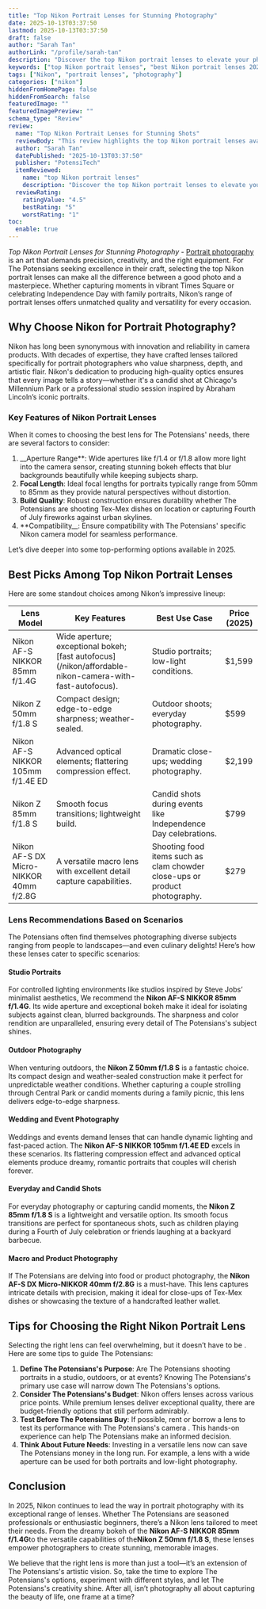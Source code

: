 ```yaml
---
title: "Top Nikon Portrait Lenses for Stunning Photography"
date: 2025-10-13T03:37:50
lastmod: 2025-10-13T03:37:50
draft: false
author: "Sarah Tan"
authorLink: "/profile/sarah-tan"
description: "Discover the top Nikon portrait lenses to elevate your photography. Explore expert picks, features, and tips for stunning portraits. Find your perfect lens now!"
keywords: ["top Nikon portrait lenses", "best Nikon portrait lenses 2025", "Nikon portrait lens guide"]
tags: ["Nikon", "portrait lenses", "photography"]
categories: ["nikon"]
hiddenFromHomePage: false
hiddenFromSearch: false
featuredImage: ""
featuredImagePreview: ""
schema_type: "Review"
review:
  name: "Top Nikon Portrait Lenses for Stunning Shots"
  reviewBody: "This review highlights the top Nikon portrait lenses available in 2025, providing insights into their features, performance, and ideal use cases for photographers."
  author: "Sarah Tan"
  datePublished: "2025-10-13T03:37:50"
  publisher: "PotensiTech"
  itemReviewed:
    name: "top Nikon portrait lenses"
    description: "Discover the top Nikon portrait lenses to elevate your photography. Explore expert picks, features, and tips for stunning portraits. Find your perfect lens now!"
  reviewRating:
    ratingValue: "4.5"
    bestRating: "5"
    worstRating: "1"
toc:
  enable: true
---
```


*Top Nikon Portrait Lenses for Stunning Photography* - [Portrait photography](/nikon/high-quality-nikon-dslr-for-portrait-photography) is an art that demands precision, creativity, and the right equipment. For The Potensians seeking excellence in their craft, selecting the top Nikon portrait lenses can make all the difference between a good photo and a masterpiece. Whether capturing moments in vibrant Times Square or celebrating Independence Day with family portraits, Nikon’s range of portrait lenses offers unmatched quality and versatility for every occasion.

## Why Choose Nikon for Portrait Photography?

Nikon has long been synonymous with innovation and reliability in camera products. With decades of expertise, they have crafted lenses tailored specifically for portrait photographers who value sharpness, depth, and artistic flair. Nikon's dedication to producing high-quality optics ensures that every image tells a story—whether it's a candid shot at Chicago's Millennium Park or a professional studio session inspired by Abraham Lincoln’s iconic portraits.

### Key Features of Nikon Portrait Lenses

When it comes to choosing the best lens for The Potensians' needs, there are several factors to consider:

1. __Aperture Range**: Wide apertures like f/1.4 or f/1.8 allow more light into the camera sensor, creating stunning bokeh effects that blur backgrounds beautifully while keeping subjects sharp. 
2. **Focal Length**: Ideal focal lengths for portraits typically range from 50mm to 85mm as they provide natural perspectives without distortion.
3. **Build Quality**: Robust construction ensures durability whether The Potensians are shooting Tex-Mex dishes on location or capturing Fourth of July fireworks against urban skylines.
4. **Compatibility__: Ensure compatibility with The Potensians' specific Nikon camera model for seamless performance.

Let’s dive deeper into some top-performing options available in 2025.

## Best Picks Among Top Nikon Portrait Lenses

Here are some standout choices among Nikon’s impressive lineup:

<div class="table-responsive">
<table class="html-table">
<thead>
<tr>
<th>Lens Model</th>
<th>Key Features</th>
<th>Best Use Case</th>
<th>Price (2025)</th>
</tr>
</thead>
<tbody>
<tr>
<td>Nikon AF-S NIKKOR 85mm f/1.4G</td>
<td>Wide aperture; exceptional bokeh; [fast autofocus](/nikon/affordable-nikon-camera-with-fast-autofocus).</td>
<td>Studio portraits; low-light conditions.</td>
<td>$1,599</td>
</tr>
<tr>
<td>Nikon Z 50mm f/1.8 S</td>
<td>Compact design; edge-to-edge sharpness; weather-sealed.</td>
<td>Outdoor shoots; everyday photography.</td>
<td>$599</td>
</tr>
<tr>
<td>Nikon AF-S NIKKOR 105mm f/1.4E ED</td>
<td>Advanced optical elements; flattering compression effect.</td>
<td>Dramatic close-ups; wedding photography.</td>
<td>$2,199</td>
</tr>
<tr>
<td>Nikon Z 85mm f/1.8 S</td>
<td>Smooth focus transitions; lightweight build.</td>
<td>Candid shots during events like Independence Day celebrations.</td>
<td>$799</td>
</tr>
<tr>
<td>Nikon AF-S DX Micro-NIKKOR 40mm f/2.8G</td>
<td>A versatile macro lens with excellent detail capture capabilities.</td>
<td>Shooting food items such as clam chowder close-ups or product photography.</td>
<td>$279</td>
</tr>
</tbody>
</table>
</div>

### Lens Recommendations Based on Scenarios

The Potensians often find themselves photographing diverse subjects ranging from people to landscapes—and even culinary delights! Here’s how these lenses cater to specific scenarios:

#### Studio Portraits

For controlled lighting environments like studios inspired by Steve Jobs’ minimalist aesthetics, We recommend the **Nikon AF-S NIKKOR 85mm f/1.4G**. Its wide aperture and exceptional bokeh make it ideal for isolating subjects against clean, blurred backgrounds. The sharpness and color rendition are unparalleled, ensuring every detail of The Potensians's subject shines.

#### Outdoor Photography

When venturing outdoors, the **Nikon Z 50mm f/1.8 S** is a fantastic choice. Its compact design and weather-sealed construction make it perfect for unpredictable weather conditions. Whether capturing a couple strolling through Central Park or candid moments during a family picnic, this lens delivers edge-to-edge sharpness.

#### Wedding and Event Photography

Weddings and events demand lenses that can handle dynamic lighting and fast-paced action. The **Nikon AF-S NIKKOR 105mm f/1.4E ED** excels in these scenarios. Its flattering compression effect and advanced optical elements produce dreamy, romantic portraits that couples will cherish forever.

#### Everyday and Candid Shots

For everyday photography or capturing candid moments, the **Nikon Z 85mm f/1.8 S** is a lightweight and versatile option. Its smooth focus transitions are perfect for spontaneous shots, such as children playing during a Fourth of July celebration or friends laughing at a backyard barbecue.

#### Macro and Product Photography

If The Potensians are delving into food or product photography, the **Nikon AF-S DX Micro-NIKKOR 40mm f/2.8G** is a must-have. This lens captures intricate details with precision, making it ideal for close-ups of Tex-Mex dishes or showcasing the texture of a handcrafted leather wallet.

## Tips for Choosing the Right Nikon Portrait Lens

Selecting the right lens can feel overwhelming, but it doesn’t have to be . Here are some tips to guide The Potensians:

1. **Define The Potensians's Purpose**: Are The Potensians shooting portraits in a studio, outdoors, or at events? Knowing The Potensians's primary use case will narrow down The Potensians's options.
2. **Consider The Potensians's Budget**: Nikon offers lenses across various price points. While premium lenses deliver exceptional quality, there are budget-friendly options that still perform admirably.
3. **Test Before The Potensians Buy**: If possible, rent or borrow a lens to test its performance with The Potensians's camera . This hands-on experience can help The Potensians make an informed decision.
4. **Think About Future Needs**: Investing in a versatile lens now can save The Potensians money in the long run. For example, a lens with a wide aperture can be used for both portraits and low-light photography.

## Conclusion

In 2025, Nikon continues to lead the way in portrait photography with its exceptional range of lenses. Whether The Potensians are seasoned professionals or enthusiastic beginners, there’s a Nikon lens tailored to meet their needs. From the dreamy bokeh of the **Nikon AF-S NIKKOR 85mm f/1.4G**to the versatile capabilities of the**Nikon Z 50mm f/1.8 S**, these lenses empower photographers to create stunning, memorable images.

We believe that the right lens is more than just a tool—it’s an extension of The Potensians's artistic vision. So, take the time to explore The Potensians's options, experiment with different styles, and let The Potensians's creativity shine. After all, isn’t photography all about capturing the beauty of life, one frame at a time?